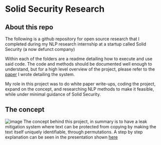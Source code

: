 # Solid Security Research
## About this repo
The following is a github repository for open source research that I completed during my NLP research internship at a startup called Solid Security (a now defunct company)

Within each of the folders are a readme detailing how to execute and use said code.  The code and methods should be documented well enough to understand, but for a high level overview of the project, please refer to the [paper](https://github.com/SolidSecurity/Solid-Spintax-Specification) I wrote detailing the system.

My role in this project was to do white paper write-ups, coding the project, expand on the concept, and researching NLP methods to make it feasible, while under minimal guidance of Solid Security.

## The concept
![image](https://user-images.githubusercontent.com/26073390/220499153-06e80e7d-bfd1-4fca-9a93-ca8fa719613b.png)
The concept behind this project, in summary is to have a leak mitigation system where text can be protected from copying by making the text itself uniquely identifiable, through permutations.  A step by step explanation can be seen in the presentation shown [here](https://github.com/Fuehnix/Solid-Security-Research/blob/master/Papers%20and%20Presentations/Presentation.pdf)
